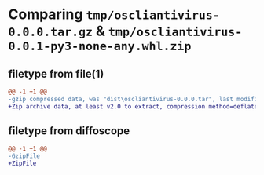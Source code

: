 # Comparing `tmp/oscliantivirus-0.0.0.tar.gz` & `tmp/oscliantivirus-0.0.1-py3-none-any.whl.zip`

## filetype from file(1)

```diff
@@ -1 +1 @@
-gzip compressed data, was "dist\oscliantivirus-0.0.0.tar", last modified: Sat Apr 29 13:17:26 2023, max compression
+Zip archive data, at least v2.0 to extract, compression method=deflate
```

## filetype from diffoscope

```diff
@@ -1 +1 @@
-GzipFile
+ZipFile
```

